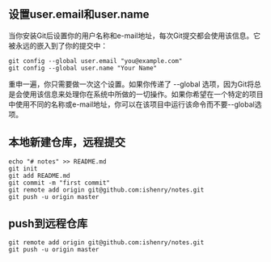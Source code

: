 ﻿
## 设置user.email和user.name
当你安装Git后设置你的用户名称和e-mail地址，每次Git提交都会使用该信息。它被永远的嵌入到了你的提交中：
```
git config --global user.email "you@example.com"
git config --global user.name "Your Name"
```
重申一遍，你只需要做一次这个设置。如果你传递了 --global 选项，因为Git将总是会使用该信息来处理你在系统中所做的一切操作。如果你希望在一个特定的项目中使用不同的名称或e-mail地址，你可以在该项目中运行该命令而不要--global选项。

## 本地新建仓库，远程提交
```
echo "# notes" >> README.md
git init
git add README.md
git commit -m "first commit"
git remote add origin git@github.com:ishenry/notes.git
git push -u origin master
```
## push到远程仓库
```
git remote add origin git@github.com:ishenry/notes.git
git push -u origin master
```
